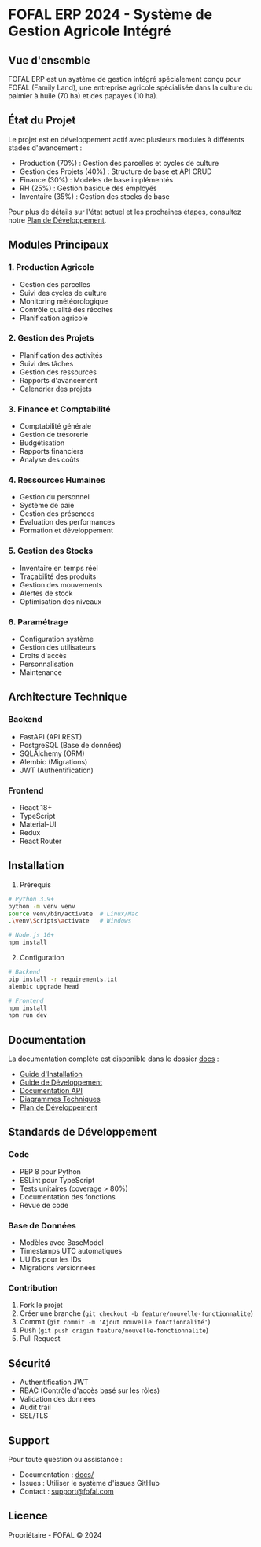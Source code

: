 # FOFAL ERP 2024 - Système de Gestion Agricole Intégré

## Vue d'ensemble

FOFAL ERP est un système de gestion intégré spécialement conçu pour FOFAL (Family Land), une entreprise agricole spécialisée dans la culture du palmier à huile (70 ha) et des papayes (10 ha).

## État du Projet

Le projet est en développement actif avec plusieurs modules à différents stades d'avancement :
- Production (70%) : Gestion des parcelles et cycles de culture
- Gestion des Projets (40%) : Structure de base et API CRUD
- Finance (30%) : Modèles de base implémentés
- RH (25%) : Gestion basique des employés
- Inventaire (35%) : Gestion des stocks de base

Pour plus de détails sur l'état actuel et les prochaines étapes, consultez notre [Plan de Développement](docs/plan_developpement.md).

## Modules Principaux

### 1. Production Agricole
- Gestion des parcelles
- Suivi des cycles de culture
- Monitoring météorologique
- Contrôle qualité des récoltes
- Planification agricole

### 2. Gestion des Projets
- Planification des activités
- Suivi des tâches
- Gestion des ressources
- Rapports d'avancement
- Calendrier des projets

### 3. Finance et Comptabilité
- Comptabilité générale
- Gestion de trésorerie
- Budgétisation
- Rapports financiers
- Analyse des coûts

### 4. Ressources Humaines
- Gestion du personnel
- Système de paie
- Gestion des présences
- Évaluation des performances
- Formation et développement

### 5. Gestion des Stocks
- Inventaire en temps réel
- Traçabilité des produits
- Gestion des mouvements
- Alertes de stock
- Optimisation des niveaux

### 6. Paramétrage
- Configuration système
- Gestion des utilisateurs
- Droits d'accès
- Personnalisation
- Maintenance

## Architecture Technique

### Backend
- FastAPI (API REST)
- PostgreSQL (Base de données)
- SQLAlchemy (ORM)
- Alembic (Migrations)
- JWT (Authentification)

### Frontend
- React 18+
- TypeScript
- Material-UI
- Redux
- React Router

## Installation

1. Prérequis
```bash
# Python 3.9+
python -m venv venv
source venv/bin/activate  # Linux/Mac
.\venv\Scripts\activate   # Windows

# Node.js 16+
npm install
```

2. Configuration
```bash
# Backend
pip install -r requirements.txt
alembic upgrade head

# Frontend
npm install
npm run dev
```

## Documentation

La documentation complète est disponible dans le dossier [docs](docs/README.md) :
- [Guide d'Installation](docs/guides/installation.md)
- [Guide de Développement](docs/guides/developpement.md)
- [Documentation API](docs/api/)
- [Diagrammes Techniques](docs/diagrammes/)
- [Plan de Développement](docs/plan_developpement.md)

## Standards de Développement

### Code
- PEP 8 pour Python
- ESLint pour TypeScript
- Tests unitaires (coverage > 80%)
- Documentation des fonctions
- Revue de code

### Base de Données
- Modèles avec BaseModel
- Timestamps UTC automatiques
- UUIDs pour les IDs
- Migrations versionnées

### Contribution
1. Fork le projet
2. Créer une branche (`git checkout -b feature/nouvelle-fonctionnalite`)
3. Commit (`git commit -m 'Ajout nouvelle fonctionnalité'`)
4. Push (`git push origin feature/nouvelle-fonctionnalite`)
5. Pull Request

## Sécurité
- Authentification JWT
- RBAC (Contrôle d'accès basé sur les rôles)
- Validation des données
- Audit trail
- SSL/TLS

## Support

Pour toute question ou assistance :
- Documentation : [docs/](docs/)
- Issues : Utiliser le système d'issues GitHub
- Contact : support@fofal.com

## Licence

Propriétaire - FOFAL © 2024
